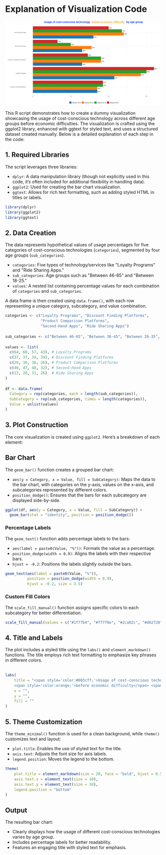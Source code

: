 # Explanation of Visualization Code

![Graph Image](TechUsageByAgeBeforeEconomicDifficulty.png)

This R script demonstrates how to create a dummy visualization showcasing the usage of cost-conscious technology across different age groups before economic difficulties. The visualization is crafted using the ggplot2 library, enhanced with ggtext for styled text, and uses a structured dataset created manually. Below is a detailed explanation of each step in the code:

## 1. Required Libraries

The script leverages three libraries:
* `dplyr`: A data manipulation library (though not explicitly used in this code, it’s often included for additional flexibility in handling data).
* `ggplot2`: Used for creating the bar chart visualization.
* `ggtext`: Allows for rich text formatting, such as adding styled HTML in titles or labels.

```R
library(dplyr)
library(ggplot2)
library(ggtext)
```

## 2. Data Creation
The data represents hypothetical values of usage percentages for five categories of cost-conscious technologies (`categories`), segmented by four age groups (`sub_categories`).

* `categories`: Five types of technology/services like "Loyalty Programs" and "Ride Sharing Apps."
* `sub_categories`: Age groups such as "Between 46-65" and "Between 18-25."
* `values`: A nested list containing percentage values for each combination of `categories` and `sub_categories`.


A data frame is then created using `data.frame()`, with each row representing a unique category, subcategory, and value combination.

```r
categories <- c("Loyalty Programs", "Discount Finding Platforms", 
                "Product Comparison Platforms", 
                "Second-Hand Apps", "Ride Sharing Apps")

sub_categories <- c("Between 46-65", "Between 36-45", "Between 26-35", "Between 18-25")

values <- list(
  c(64, 60, 57, 43), # Loyalty Programs
  c(37, 37, 34, 34), # Discount Finding Platforms
  c(29, 36, 36, 26), # Product Comparison Platforms
  c(40, 47, 48, 32), # Second-Hand Apps
  c(13, 20, 31, 26)  # Ride Sharing Apps
)

df <- data.frame(
  Category = rep(categories, each = length(sub_categories)),
  SubCategory = rep(sub_categories, times = length(categories)),
  Value = unlist(values)
)
```

## 3. Plot Construction

The core visualization is created using `ggplot2`. Here’s a breakdown of each element:

## Bar Chart

The `geom_bar()` function creates a grouped bar chart:

* `aes(y = Category, x = Value, fill = SubCategory)`: Maps the data to the bar chart, with categories on the y-axis, values on the x-axis, and subcategories represented by different colors.
* `position_dodge()`: Ensures that the bars for each subcategory are displayed side-by-side.

```r
ggplot(df, aes(y = Category, x = Value, fill = SubCategory)) +
  geom_bar(stat = "identity", position = position_dodge())
```

### Percentage Labels

The `geom_text()` function adds percentage labels to the bars:

* `aes(label = paste0(Value, "%"))`: Formats the value as a percentage.
* `position_dodge(width = 0.9)`: Aligns the labels with their respective bars.
* `hjust = -0.2`: Positions the labels slightly outside the bars.

```r
geom_text(aes(label = paste0(Value, "%")), 
          position = position_dodge(width = 0.9), 
          hjust = -0.2, size = 3.5)
```

### Custom Fill Colors

The `scale_fill_manual()` function assigns specific colors to each subcategory for better differentiation.

```r
scale_fill_manual(values = c("#1f77b4", "#ff7f0e", "#2ca02c", "#d62728"))
```

## 4. Title and Labels

The plot includes a styled title using the `labs()` and `element_markdown()` functions. The title employs rich text formatting to emphasize key phrases in different colors.

```r

labs(
    title = "<span style='color:#003cff;'>Usage of cost-conscious technology</span>
    <span style='color:orange;'>before economic difficulty</span> <span style='color:#003cff;'>by age group</span>",
    x = "", 
    y = "",
    fill = ""
)
```

## 5. Theme Customization

The `theme_minimal()` function is used for a clean background, while `theme()` customizes text and layout:

* `plot.title`: Enables the use of styled text for the title.
* `axis.text`: Adjusts the font size for axis labels.
* `legend.position`: Moves the legend to the bottom.

```r
theme(
    plot.title = element_markdown(size = 20, face = "bold", hjust = 0.5),
    axis.text.x = element_text(size = 10),
    axis.text.y = element_text(size = 10),
    legend.position = "bottom"
)
```

## Output

The resulting bar chart:

* Clearly displays how the usage of different cost-conscious technologies varies by age group.
* Includes percentage labels for better readability.
* Features an engaging title with styled text for emphasis.